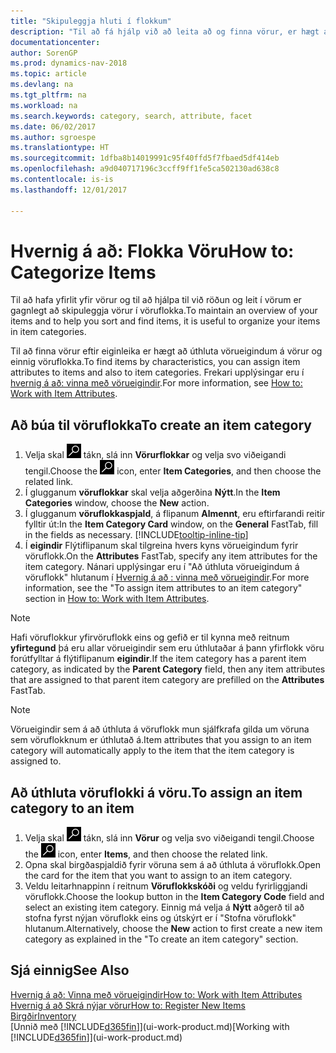 ```yaml
---
title: "Skipuleggja hluti í flokkum"
description: "Til að fá hjálp við að leita að og finna vörur, er hægt að úthluta eiginleikum vöru og skipuleggja vörur í flokkum."
documentationcenter: 
author: SorenGP
ms.prod: dynamics-nav-2018
ms.topic: article
ms.devlang: na
ms.tgt_pltfrm: na
ms.workload: na
ms.search.keywords: category, search, attribute, facet
ms.date: 06/02/2017
ms.author: sgroespe
ms.translationtype: HT
ms.sourcegitcommit: 1dfba8b14019991c95f40ffd5f7fbaed5df414eb
ms.openlocfilehash: a9d040717196c3ccff9ff1fe5ca502130ad638c8
ms.contentlocale: is-is
ms.lasthandoff: 12/01/2017

---
```

# <a name="how-to-categorize-items"></a><span data-ttu-id="be843-103">Hvernig á að: Flokka Vöru</span><span class="sxs-lookup"><span data-stu-id="be843-103">How to: Categorize Items</span></span>
<span data-ttu-id="be843-104">Til að hafa yfirlit yfir vörur og til að hjálpa til við röðun og leit í vörum er gagnlegt að skipuleggja vörur í vöruflokka.</span><span class="sxs-lookup"><span data-stu-id="be843-104">To maintain an overview of your items and to help you sort and find items, it is useful to organize your items in item categories.</span></span>

<span data-ttu-id="be843-105">Til að finna vörur eftir eiginleika er hægt að úthluta vörueigindum á vörur og einnig vöruflokka.</span><span class="sxs-lookup"><span data-stu-id="be843-105">To find items by characteristics, you can assign item attributes to items and also to item categories.</span></span> <span data-ttu-id="be843-106">Frekari upplýsingar eru í [hvernig á að: vinna með vörueigindir](inventory-how-work-item-attributes.md).</span><span class="sxs-lookup"><span data-stu-id="be843-106">For more information, see [How to: Work with Item Attributes](inventory-how-work-item-attributes.md).</span></span>

## <a name="to-create-an-item-category"></a><span data-ttu-id="be843-107">Að búa til vöruflokka</span><span class="sxs-lookup"><span data-stu-id="be843-107">To create an item category</span></span>
1. <span data-ttu-id="be843-108">Velja skal ![Leit að síðu eða skýrslu](media/ui-search/search_small.png "Leit að síðu eða skýrslu táknið") tákn, slá inn **Vörurflokkar** og velja svo viðeigandi tengil.</span><span class="sxs-lookup"><span data-stu-id="be843-108">Choose the ![Search for Page or Report](media/ui-search/search_small.png "Search for Page or Report icon") icon, enter **Item Categories**, and then choose the related link.</span></span>
2. <span data-ttu-id="be843-109">Í glugganum **vöruflokkar** skal velja aðgerðina **Nýtt**.</span><span class="sxs-lookup"><span data-stu-id="be843-109">In the **Item Categories** window, choose the **New** action.</span></span>
3. <span data-ttu-id="be843-110">Í glugganum **vöruflokkaspjald**, á flipanum **Almennt**, eru eftirfarandi reitir fylltir út:</span><span class="sxs-lookup"><span data-stu-id="be843-110">In the **Item Category Card** window, on the **General** FastTab, fill in the fields as necessary.</span></span> [!INCLUDE[tooltip-inline-tip](includes/tooltip-inline-tip_md.md)]
4. <span data-ttu-id="be843-111">Í **eigindir** Flýtiflipanum skal tilgreina hvers kyns vörueigindum fyrir vöruflokk.</span><span class="sxs-lookup"><span data-stu-id="be843-111">On the **Attributes** FastTab, specify any item attributes for the item category.</span></span> <span data-ttu-id="be843-112">Nánari upplýsingar eru í "Að úthluta vörueigindum á vöruflokk" hlutanum í [Hvernig á að : vinna með vörueigindir](inventory-how-work-item-attributes.md).</span><span class="sxs-lookup"><span data-stu-id="be843-112">For more information, see the "To assign item attributes to an item category" section in [How to: Work with Item Attributes](inventory-how-work-item-attributes.md).</span></span>

> [!NOTE]  
>   <span data-ttu-id="be843-113">Hafi vöruflokkur yfirvöruflokk eins og gefið er til kynna með reitnum **yfirtegund** þá eru allar vörueigindir sem eru úthlutaðar á þann yfirflokk vöru forútfylltar á flýtiflipanum **eigindir**.</span><span class="sxs-lookup"><span data-stu-id="be843-113">If the item category has a parent item category, as indicated by the **Parent Category** field, then any item attributes that are assigned to that parent item category are prefilled on the **Attributes** FastTab.</span></span>

> [!NOTE]  
>   <span data-ttu-id="be843-114">Vörueigindir sem á að úthluta á vöruflokk mun sjálfkrafa gilda um vöruna sem vöruflokknum er úthlutað á.</span><span class="sxs-lookup"><span data-stu-id="be843-114">Item attributes that you assign to an item category will automatically apply to the item that the item category is assigned to.</span></span>

## <a name="to-assign-an-item-category-to-an-item"></a><span data-ttu-id="be843-115">Að úthluta vöruflokki á vöru.</span><span class="sxs-lookup"><span data-stu-id="be843-115">To assign an item category to an item</span></span>
1. <span data-ttu-id="be843-116">Velja skal ![Leit að síðu eða skýrslu](media/ui-search/search_small.png "Leit að síðu eða skýrslu táknið") tákn, slá inn **Vörur** og velja svo viðeigandi tengil.</span><span class="sxs-lookup"><span data-stu-id="be843-116">Choose the ![Search for Page or Report](media/ui-search/search_small.png "Search for Page or Report icon") icon, enter **Items**, and then choose the related link.</span></span>
2. <span data-ttu-id="be843-117">Opna skal birgðaspjaldið fyrir vöruna sem á að úthluta á vöruflokk.</span><span class="sxs-lookup"><span data-stu-id="be843-117">Open the card for the item that you want to assign to an item category.</span></span>
3. <span data-ttu-id="be843-118">Veldu leitarhnappinn í reitnum **Vöruflokkskóði** og veldu fyrirliggjandi vöruflokk.</span><span class="sxs-lookup"><span data-stu-id="be843-118">Choose the lookup button in the **Item Category Code** field and select an existing item category.</span></span> <span data-ttu-id="be843-119">Einnig má velja á **Nýtt** aðgerð til að stofna fyrst nýjan vöruflokk eins og útskýrt er í "Stofna vöruflokk" hlutanum.</span><span class="sxs-lookup"><span data-stu-id="be843-119">Alternatively, choose the **New** action to first create a new item category as explained in the "To create an item category" section.</span></span>

## <a name="see-also"></a><span data-ttu-id="be843-120">Sjá einnig</span><span class="sxs-lookup"><span data-stu-id="be843-120">See Also</span></span>
[<span data-ttu-id="be843-121">Hvernig á að: Vinna með vörueigindir</span><span class="sxs-lookup"><span data-stu-id="be843-121">How to: Work with Item Attributes</span></span>](inventory-how-work-item-attributes.md)  
[<span data-ttu-id="be843-122">Hvernig á að Skrá nýjar vörur</span><span class="sxs-lookup"><span data-stu-id="be843-122">How to: Register New Items</span></span>](inventory-how-register-new-items.md)  
[<span data-ttu-id="be843-123">Birgðir</span><span class="sxs-lookup"><span data-stu-id="be843-123">Inventory</span></span>](inventory-manage-inventory.md)  
<span data-ttu-id="be843-124">[Unnið með [!INCLUDE[d365fin](includes/d365fin_md.md)]](ui-work-product.md)</span><span class="sxs-lookup"><span data-stu-id="be843-124">[Working with [!INCLUDE[d365fin](includes/d365fin_md.md)]](ui-work-product.md)</span></span>


